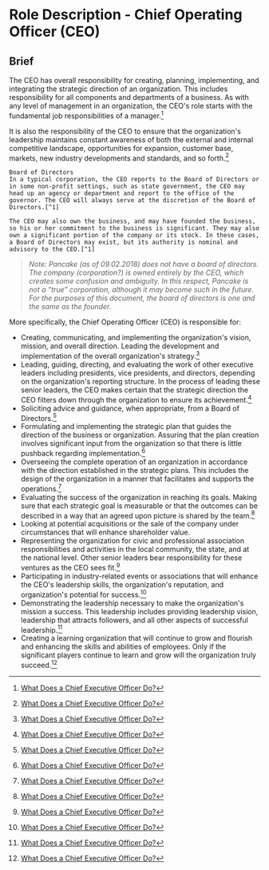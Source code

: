 # Role Description - Chief Operating Officer (CEO) 

## Brief
The CEO has overall responsibility for creating, planning, implementing, and integrating the strategic direction of an organization. This includes responsibility for all components and departments of a business.  As with any level of management in an organization, the CEO's role starts with the fundamental job responsibilities of a manager.[^1]

It is also the responsibility of the CEO to ensure that the organization's leadership maintains constant awareness of both the external and internal competitive landscape, opportunities for expansion, customer base, markets, new industry developments and standards, and so forth.[^1]

```
Board of Directors
In a typical corporation, the CEO reports to the Board of Directors or in some non-profit settings, such as state government, the CEO may head up an agency or department and report to the office of the governor. The CEO will always serve at the discretion of the Board of Directors.[^1]

The CEO may also own the business, and may have founded the business, so his or her commitment to the business is significant. They may also own a significant portion of the company or its stock. In these cases, a Board of Directors may exist, but its authority is nominal and advisory to the CEO.[^1]
```

> *Note: Pancake (as of 09.02.2018) does not have a board of directors. The company (corporation?) is owned entirely by the CEO, which creates some confusion and ambiguity. In this respect, Pancake is not a “true” corporation, although it may become such in the future. For the purposes of this document, the board of directors is one and the same as the founder.*


More specifically, the Chief Operating Officer (CEO) is responsible for:

- Creating, communicating, and implementing the organization's vision, mission, and overall direction. Leading the development and implementation of the overall organization's strategy.[^1]
- Leading, guiding, directing, and evaluating the work of other executive leaders including presidents, vice presidents, and directors, depending on the organization's reporting structure. In the process of leading these senior leaders, the CEO makes certain that the strategic direction the CEO filters down through the organization to ensure its achievement.[^1]
- Soliciting advice and guidance, when appropriate, from a Board of Directors.[^1]
- Formulating and implementing the strategic plan that guides the direction of the business or organization. Assuring that the plan creation involves significant input from the organization so that there is little pushback regarding implementation.[^1]
- Overseeing the complete operation of an organization in accordance with the direction established in the strategic plans. This includes the design of the organization in a manner that facilitates and supports the operations.[^1]
- Evaluating the success of the organization in reaching its goals. Making sure that each strategic goal is measurable or that the outcomes can be described in a way that an agreed upon picture is shared by the team.[^1]
- Looking at potential acquisitions or the sale of the company under circumstances that will enhance shareholder value.
- Representing the organization for civic and professional association responsibilities and activities in the local community, the state, and at the national level. Other senior leaders bear responsibility for these ventures as the CEO sees fit.[^1]
- Participating in industry-related events or associations that will enhance the CEO's leadership skills, the organization's reputation, and organization's potential for success.[^1]
- Demonstrating the leadership necessary to make the organization's mission a success. This leadership includes providing leadership vision, leadership that attracts followers, and all other aspects of successful leadership.[^1]
- Creating a learning organization that will continue to grow and flourish and enhancing the skills and abilities of employees. Only if the significant players continue to learn and grow will the organization truly succeed.[^1]

[^1]: [What Does a Chief Executive Officer Do?](https://www.thebalancecareers.com/what-does-a-chief-executive-officer-ceo-do-1918528)